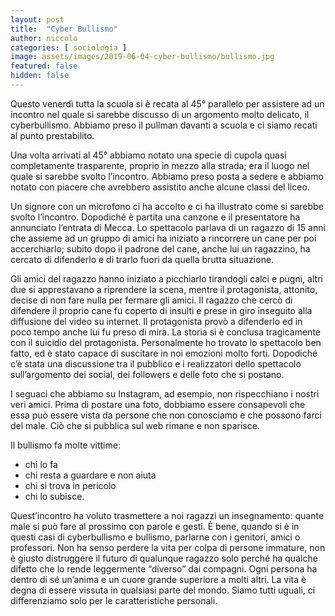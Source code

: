 ```yaml
---
layout: post
title:  "Cyber Bullismo"
author: niccolo 
categories: [ sociologia ]
image: assets/images/2019-06-04-cyber-bullismo/bullismo.jpg
featured: false
hidden: false
---
```



Questo venerdì tutta la scuola si è recata al 45° parallelo per assistere ad un incontro nel quale si sarebbe discusso di un argomento molto delicato, il cyberbullismo. Abbiamo preso il pullman davanti a scuola e ci siamo recati al punto prestabilito. 

Una volta arrivati al 45° abbiamo notato una specie di cupola quasi completamente trasparente, proprio in mezzo alla strada; era il luogo nel quale si sarebbe svolto l’incontro. Abbiamo preso posta a sedere e abbiamo notato con piacere che avrebbero assistito anche alcune classi del liceo.

Un signore con un microfono ci ha accolto e ci ha illustrato come si sarebbe svolto l’incontro. Dopodiché è partita una canzone e il presentatore ha annunciato l’entrata di Mecca. Lo spettacolo parlava di un ragazzo di 15 anni che assieme ad un gruppo di amici ha iniziato a rincorrere un cane per poi accerchiarlo; subito dopo il padrone del cane, anche lui un ragazzino, ha cercato di difenderlo e di trarlo fuori da quella brutta situazione.

Gli amici del ragazzo hanno iniziato a picchiarlo tirandogli calci e pugni, altri due si apprestavano a riprendere la scena, mentre il protagonista, attonito, decise di non fare nulla per fermare gli amici. Il ragazzo che cercò di difendere il proprio cane fu coperto di insulti e prese in giro inseguito alla diffusione del video su internet. Il protagonista provò a difenderlo ed in poco tempo anche lui fu preso di mira. La storia si è conclusa tragicamente con il suicidio del protagonista. Personalmente ho trovato lo spettacolo ben fatto, ed è stato capace di suscitare in noi emozioni molto forti. Dopodiché c’è stata una discussione tra il pubblico e i realizzatori dello spettacolo sull’argomento dei social, dei followers e delle foto che si postano.

I seguaci che abbiamo su Instagram, ad esempio, non rispecchiano i nostri veri amici. Prima di postare una foto, dobbiamo essere consapevoli che essa può essere vista da persone che non conosciamo e che possono farci del male. Ciò che si pubblica sul web rimane e non sparisce.
    
 Il bullismo fa molte vittime:
 - chi lo fa
 - chi resta a guardare e non aiuta
 - chi si trova in pericolo
 - chi lo subisce. 

 Quest’incontro ha voluto trasmettere a noi ragazzi un insegnamento: quante male si può fare al prossimo con parole e gesti. È bene, quando si è in questi casi di cyberbullismo e bullismo, parlarne con i genitori, amici o professori. Non ha senso perdere la vita per colpa di persone immature, non è giusto distruggere il futuro di qualunque ragazzo solo perché ha qualche difetto che lo rende leggermente “diverso” dai compagni. Ogni persona ha dentro di sé un’anima e un cuore grande superiore a molti altri. La vita è degna di essere vissuta in qualsiasi parte del mondo. Siamo tutti uguali, ci differenziamo solo per le caratteristiche personali.
